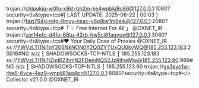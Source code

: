 trojan://chlpukiq-w0fu-x9kt-bh2m-ke4wpbkj8o86@127.0.0.1:1080?security=tls&type=tcp#[ LAST UPDATE: 2025-06-22 | 00:03 ]
trojan://fazj764g-nitg-9myy-nsac-y6p8iw1m6eik@127.0.0.1:2080?security=tls&type=tcp#「 ✨ Free Internet For All 」 @OXNET_IR
trojan://zor14efc-d4fo-68tu-42rb-hw5ci81agyuv@127.0.0.1:3080?security=tls&type=tcp#❤️ Your Daily Dose of Proxies @OXNET_IR
ss://YWVzLTI1Ni1nY206NkNON0Y2Q0ZYTUxQU0kyWQ@185.255.123.183:20016#NG 🇳🇬 ┇ SHADOWSOCKS-TCP-NTLS ┇ 185.255.123.183
ss://YWVzLTI1Ni1jZmI6ZjhmN2FDemNQS2JzRjhwMw@185.255.123.90:989#NG 🇳🇬 ┇ SHADOWSOCKS-TCP-NTLS ┇ 185.255.123.90
trojan://gx3kyo1w-rhe6-6vce-4ez9-ymplj61aq4pr@127.0.0.1:8080?security=tls&type=tcp#</> Collector v21.0.0 @OXNET_IR